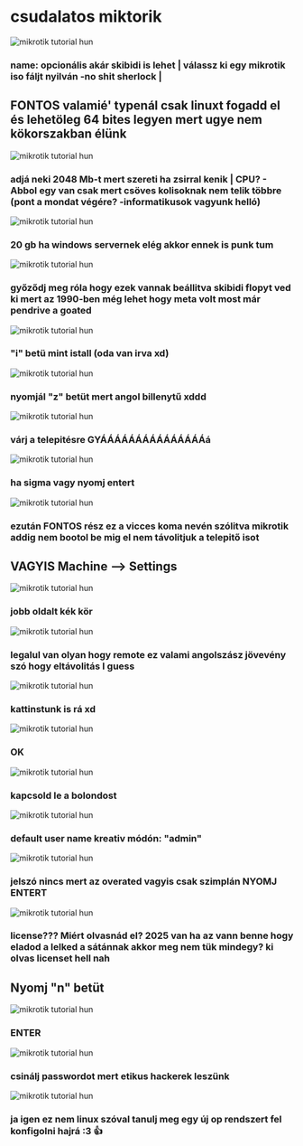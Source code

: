# csudalatos miktorik


<img src="t1.png" title="skibidi" alt="mikrotik tutorial hun">

### name: opcionális akár skibidi is lehet | válassz ki egy mikrotik iso fáljt nyilván -no shit sherlock | 
## FONTOS valamié' typenál csak linuxt fogadd el és lehetöleg 64 bites legyen mert ugye nem kökorszakban élünk

<img src="t2.png" title="skibidi" alt="mikrotik tutorial hun">

### adjá neki 2048 Mb-t mert szereti ha zsirral kenik | CPU? - Abbol egy van csak mert csöves kolisoknak nem telik többre (pont a mondat végére? -informatikusok vagyunk helló)
<img src="t3.png" title="skibidi" alt="mikrotik tutorial hun">

### 20 gb ha windows servernek elég akkor ennek is punk tum
<img src="t4.png" title="skibidi" alt="mikrotik tutorial hun">

### győződj meg róla hogy ezek vannak beállitva skibidi flopyt ved ki mert az 1990-ben még lehet hogy meta volt most már pendrive a goated
<img src="t5.png" title="skibidi" alt="mikrotik tutorial hun">

### "i" betü mint istall (oda van irva xd)
<img src="t6.png" title="skibidi" alt="mikrotik tutorial hun">

### nyomjál "z" betüt mert angol billenytű xddd
<img src="t7.png" title="skibidi" alt="mikrotik tutorial hun">

### várj a telepitésre GYÁÁÁÁÁÁÁÁÁÁÁÁÁÁÁá
<img src="t8.png" title="skibidi" alt="mikrotik tutorial hun">

### ha sigma vagy nyomj entert
<img src="t9.png" title="skibidi" alt="mikrotik tutorial hun">

### ezután FONTOS rész ez a vicces koma nevén szólitva mikrotik addig nem bootol be mig el nem távolitjuk a telepitő isot 
## VAGYIS Machine --> Settings
<img src="t10.png" title="skibidi" alt="mikrotik tutorial hun">

### jobb oldalt kék kör
<img src="t11.png" title="skibidi" alt="mikrotik tutorial hun">

### legalul van olyan hogy remote ez valami angolszász jövevény szó hogy eltávolitás I guess
<img src="t12.png" title="skibidi" alt="mikrotik tutorial hun">

### kattinstunk is rá xd
<img src="t13.png" title="skibidi" alt="mikrotik tutorial hun">

### OK
<img src="t14.png" title="skibidi" alt="mikrotik tutorial hun">

### kapcsold le a bolondost
<img src="t15.png" title="skibidi" alt="mikrotik tutorial hun">

### default user name kreativ módón: "admin"
<img src="t16.png" title="skibidi" alt="mikrotik tutorial hun">

### jelszó nincs mert az overated vagyis csak szimplán NYOMJ ENTERT
<img src="t17.png" title="skibidi" alt="mikrotik tutorial hun">

### license??? Miért olvasnád el? 2025 van ha az vann benne hogy eladod a lelked a sátánnak akkor meg nem tük mindegy? ki olvas licenset hell nah
## Nyomj "n" betüt
<img src="t18.png" title="skibidi" alt="mikrotik tutorial hun">

### ENTER
<img src="t19.png" title="skibidi" alt="mikrotik tutorial hun">

### csinálj passwordot mert etikus hackerek leszünk
<img src="t20.png" title="skibidi" alt="mikrotik tutorial hun">

### ja igen ez nem linux szóval tanulj meg egy új op rendszert fel konfigolni hajrá :3 👍

